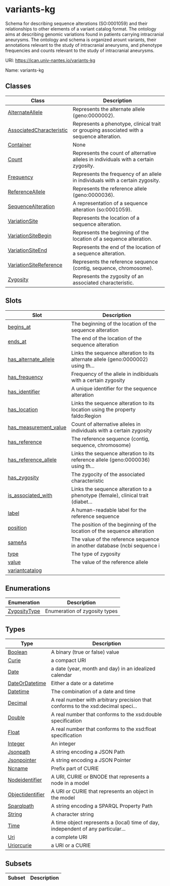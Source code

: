 # variants-kg

Schema for describing sequence alterations (SO:0001059) and their relationships to other elements of a variant catalog format.
The ontology aims at describing genomic variations found in patients carrying intracranial aneurysms.
The ontology and schema is organized arount variants, their annotations relevant to the study of 
intracranial aneurysms, and phenotype frequencies and counts relevant to the study of intracranial aneurysms. 

URI: https://ican.univ-nantes.io/variants-kg

Name: variants-kg



## Classes

| Class | Description |
| --- | --- |
| [AlternateAllele](AlternateAllele.md) | Represents the alternate allele (geno:0000002). |
| [AssociatedCharacteristic](AssociatedCharacteristic.md) | Represents a phenotype, clinical trait or grouping associated with a sequence alteration. |
| [Container](Container.md) | None |
| [Count](Count.md) | Represents the count of alternative alleles in individuals with a certain zygosity. |
| [Frequency](Frequency.md) | Represents the frequency of an allele in individuals with a certain zygosity. |
| [ReferenceAllele](ReferenceAllele.md) | Represents the reference allele (geno:0000036). |
| [SequenceAlteration](SequenceAlteration.md) | A representation of a sequence alteration (so:0001059). |
| [VariationSite](VariationSite.md) | Represents the location of a sequence alteration. |
| [VariationSiteBegin](VariationSiteBegin.md) | Represents the beginning of the location of a sequence alteration. |
| [VariationSiteEnd](VariationSiteEnd.md) | Represents the end of the location of a sequence alteration. |
| [VariationSiteReference](VariationSiteReference.md) | Represents the reference sequence (contig, sequence, chromosome). |
| [Zygosity](Zygosity.md) | Represents the zygosity of an associated characteristic. |



## Slots

| Slot | Description |
| --- | --- |
| [begins_at](begins_at.md) | The beginning of the location of the sequence alteration |
| [ends_at](ends_at.md) | The end of the location of the sequence alteration |
| [has_alternate_allele](has_alternate_allele.md) | Links the sequence alteration to its alternate allele (geno:0000002) using th... |
| [has_frequency](has_frequency.md) | Frequency of the allele in indibiduals with a certain zygosity |
| [has_identifier](has_identifier.md) | A unique identifier for the sequence alteration |
| [has_location](has_location.md) | Links the sequence alteration to its location using the property faldo:Region |
| [has_measurement_value](has_measurement_value.md) | Count of alternative alleles in individuals with a certain zygosity |
| [has_reference](has_reference.md) | The reference sequence (contig, sequence, chromosome) |
| [has_reference_allele](has_reference_allele.md) | Links the sequence alteration to its reference allele (geno:0000036) using th... |
| [has_zygosity](has_zygosity.md) | The zygocity of the associated characteristic |
| [is_associated_with](is_associated_with.md) | Links the sequence alteration to a phenotype (female), clinical trait (diabet... |
| [label](label.md) | A human-readable label for the reference sequence |
| [position](position.md) | The position of the beginning of the location of the sequence alteration |
| [sameAs](sameAs.md) | The value of the reference sequence in another database (ncbi sequence i |
| [type](type.md) | The type of zygosity |
| [value](value.md) | The value of the reference allele |
| [variantcatalog](variantcatalog.md) |  |


## Enumerations

| Enumeration | Description |
| --- | --- |
| [ZygosityType](ZygosityType.md) | Enumeration of zygosity types |


## Types

| Type | Description |
| --- | --- |
| [Boolean](Boolean.md) | A binary (true or false) value |
| [Curie](Curie.md) | a compact URI |
| [Date](Date.md) | a date (year, month and day) in an idealized calendar |
| [DateOrDatetime](DateOrDatetime.md) | Either a date or a datetime |
| [Datetime](Datetime.md) | The combination of a date and time |
| [Decimal](Decimal.md) | A real number with arbitrary precision that conforms to the xsd:decimal speci... |
| [Double](Double.md) | A real number that conforms to the xsd:double specification |
| [Float](Float.md) | A real number that conforms to the xsd:float specification |
| [Integer](Integer.md) | An integer |
| [Jsonpath](Jsonpath.md) | A string encoding a JSON Path |
| [Jsonpointer](Jsonpointer.md) | A string encoding a JSON Pointer |
| [Ncname](Ncname.md) | Prefix part of CURIE |
| [Nodeidentifier](Nodeidentifier.md) | A URI, CURIE or BNODE that represents a node in a model |
| [Objectidentifier](Objectidentifier.md) | A URI or CURIE that represents an object in the model |
| [Sparqlpath](Sparqlpath.md) | A string encoding a SPARQL Property Path |
| [String](String.md) | A character string |
| [Time](Time.md) | A time object represents a (local) time of day, independent of any particular... |
| [Uri](Uri.md) | a complete URI |
| [Uriorcurie](Uriorcurie.md) | a URI or a CURIE |


## Subsets

| Subset | Description |
| --- | --- |
